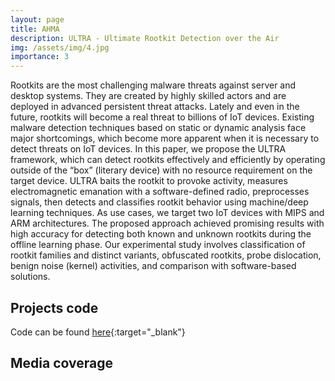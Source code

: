 ```yaml
---
layout: page
title: AHMA
description: ULTRA - Ultimate Rootkit Detection over the Air
img: /assets/img/4.jpg
importance: 3
---
```


Rootkits are the most challenging malware threats against server and desktop systems. They are created by highly skilled actors and are deployed in advanced persistent threat attacks. Lately and even in the future, rootkits will become a real threat to billions of IoT devices. Existing malware detection techniques based on static or dynamic analysis face major shortcomings, which become more apparent when it is necessary to detect threats on IoT devices.
In this paper, we propose the ULTRA framework, which can detect rootkits effectively and efficiently by operating outside of the “box” (literary device) with no resource requirement on the target device. ULTRA baits the rootkit to provoke activity, measures electromagnetic emanation with a software-defined radio, preprocesses signals, then detects and classifies rootkit behavior using machine/deep learning techniques. As use cases, we target two IoT devices with MIPS and ARM architectures. The proposed approach achieved promising results with high accuracy for detecting both known and unknown rootkits during the offline learning phase. Our experimental study involves classification of rootkit families and distinct variants, obfuscated rootkits, probe dislocation, benign noise (kernel) activities, and comparison with software-based solutions.


## Projects code

Code can be found [here](https://gitlab.com/ultra-RK/ultra){:target="_blank"}

## Media coverage